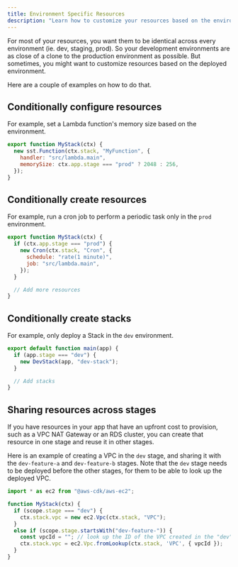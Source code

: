 ```yaml
---
title: Environment Specific Resources
description: "Learn how to customize your resources based on the environment of a Serverless Stack (SST) app."
---
```


For most of your resources, you want them to be identical across every environment (ie. dev, staging, prod). So your development environments are as close of a clone to the production environment as possible. But sometimes, you might want to customize resources based on the deployed environment.

Here are a couple of examples on how to do that.

## Conditionally configure resources

For example, set a Lambda function's memory size based on the environment.

```js {7} title="stacks/MyStack.js"
export function MyStack(ctx) {
  new sst.Function(ctx.stack, "MyFunction", {
    handler: "src/lambda.main",
    memorySize: ctx.app.stage === "prod" ? 2048 : 256,
  });
}
```

## Conditionally create resources

For example, run a cron job to perform a periodic task only in the `prod` environment.

```js {5-10} title="stacks/MyStack.js"
export function MyStack(ctx) {
  if (ctx.app.stage === "prod") {
    new Cron(ctx.stack, "Cron", {
      schedule: "rate(1 minute)",
      job: "src/lambda.main",
    });
  }

  // Add more resources
}
```

## Conditionally create stacks

For example, only deploy a Stack in the `dev` environment.

```js {2-4} title="stacks/index.js"
export default function main(app) {
  if (app.stage === "dev") {
    new DevStack(app, "dev-stack");
  }

  // Add stacks
}
```

## Sharing resources across stages

If you have resources in your app that have an upfront cost to provision, such as a VPC NAT Gateway or an RDS cluster, you can create that resource in one stage and reuse it in other stages.

Here is an example of creating a VPC in the `dev` stage, and sharing it with the `dev-feature-a` and `dev-feature-b` stages. Note that the `dev` stage needs to be deployed before the other stages, for them to be able to look up the deployed VPC.

```js title="stacks/VPCStack.js"
import * as ec2 from "@aws-cdk/aws-ec2";

function MyStack(ctx) {
  if (scope.stage === "dev") {
    ctx.stack.vpc = new ec2.Vpc(ctx.stack, "VPC");
  }
  else if (scope.stage.startsWith("dev-feature-")) {
    const vpcId = ""; // look up the ID of the VPC created in the "dev" stage
    ctx.stack.vpc = ec2.Vpc.fromLookup(ctx.stack, 'VPC', { vpcId });
  }
}
```
